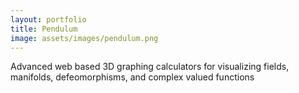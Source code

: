 ```yaml
---
layout: portfolio
title: Pendulum
image: assets/images/pendulum.png
---
```


Advanced web based 3D graphing calculators for visualizing fields, manifolds, defeomorphisms, and complex valued functions
